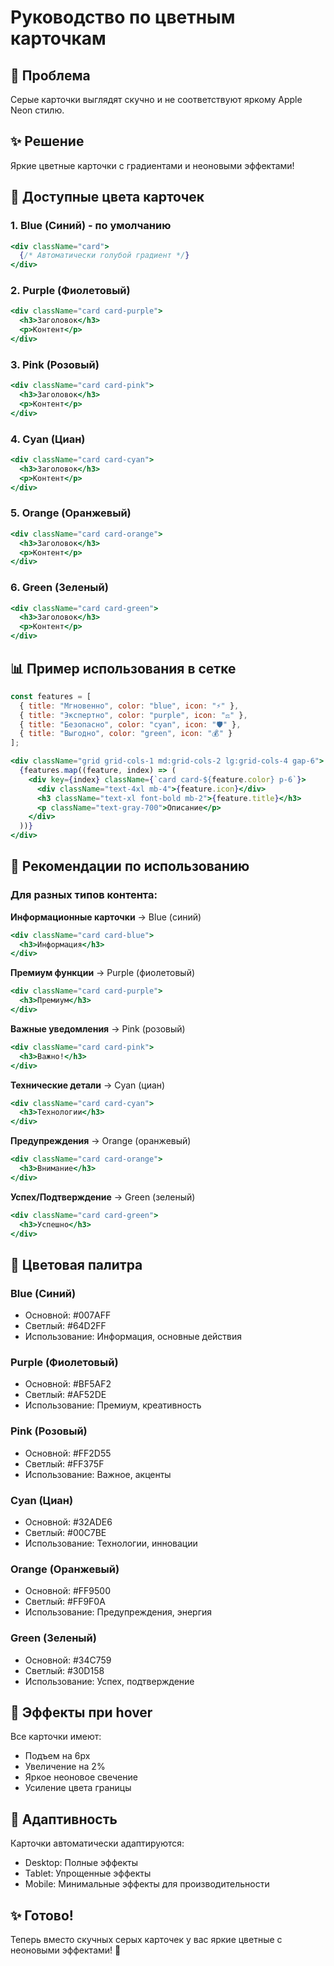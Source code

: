 # Руководство по цветным карточкам

## 🎨 Проблема
Серые карточки выглядят скучно и не соответствуют яркому Apple Neon стилю.

## ✨ Решение
Яркие цветные карточки с градиентами и неоновыми эффектами!

## 🌈 Доступные цвета карточек

### 1. Blue (Синий) - по умолчанию
```jsx
<div className="card">
  {/* Автоматически голубой градиент */}
</div>
```

### 2. Purple (Фиолетовый)
```jsx
<div className="card card-purple">
  <h3>Заголовок</h3>
  <p>Контент</p>
</div>
```

### 3. Pink (Розовый)
```jsx
<div className="card card-pink">
  <h3>Заголовок</h3>
  <p>Контент</p>
</div>
```

### 4. Cyan (Циан)
```jsx
<div className="card card-cyan">
  <h3>Заголовок</h3>
  <p>Контент</p>
</div>
```

### 5. Orange (Оранжевый)
```jsx
<div className="card card-orange">
  <h3>Заголовок</h3>
  <p>Контент</p>
</div>
```

### 6. Green (Зеленый)
```jsx
<div className="card card-green">
  <h3>Заголовок</h3>
  <p>Контент</p>
</div>
```

## 📊 Пример использования в сетке

```jsx
const features = [
  { title: "Мгновенно", color: "blue", icon: "⚡" },
  { title: "Экспертно", color: "purple", icon: "⚖️" },
  { title: "Безопасно", color: "cyan", icon: "🛡️" },
  { title: "Выгодно", color: "green", icon: "💰" }
];

<div className="grid grid-cols-1 md:grid-cols-2 lg:grid-cols-4 gap-6">
  {features.map((feature, index) => (
    <div key={index} className={`card card-${feature.color} p-6`}>
      <div className="text-4xl mb-4">{feature.icon}</div>
      <h3 className="text-xl font-bold mb-2">{feature.title}</h3>
      <p className="text-gray-700">Описание</p>
    </div>
  ))}
</div>
```

## 🎯 Рекомендации по использованию

### Для разных типов контента:

**Информационные карточки** → Blue (синий)
```jsx
<div className="card card-blue">
  <h3>Информация</h3>
</div>
```

**Премиум функции** → Purple (фиолетовый)
```jsx
<div className="card card-purple">
  <h3>Премиум</h3>
</div>
```

**Важные уведомления** → Pink (розовый)
```jsx
<div className="card card-pink">
  <h3>Важно!</h3>
</div>
```

**Технические детали** → Cyan (циан)
```jsx
<div className="card card-cyan">
  <h3>Технологии</h3>
</div>
```

**Предупреждения** → Orange (оранжевый)
```jsx
<div className="card card-orange">
  <h3>Внимание</h3>
</div>
```

**Успех/Подтверждение** → Green (зеленый)
```jsx
<div className="card card-green">
  <h3>Успешно</h3>
</div>
```

## 🎨 Цветовая палитра

### Blue (Синий)
- Основной: #007AFF
- Светлый: #64D2FF
- Использование: Информация, основные действия

### Purple (Фиолетовый)
- Основной: #BF5AF2
- Светлый: #AF52DE
- Использование: Премиум, креативность

### Pink (Розовый)
- Основной: #FF2D55
- Светлый: #FF375F
- Использование: Важное, акценты

### Cyan (Циан)
- Основной: #32ADE6
- Светлый: #00C7BE
- Использование: Технологии, инновации

### Orange (Оранжевый)
- Основной: #FF9500
- Светлый: #FF9F0A
- Использование: Предупреждения, энергия

### Green (Зеленый)
- Основной: #34C759
- Светлый: #30D158
- Использование: Успех, подтверждение

## 🌟 Эффекты при hover

Все карточки имеют:
- Подъем на 6px
- Увеличение на 2%
- Яркое неоновое свечение
- Усиление цвета границы

## 📱 Адаптивность

Карточки автоматически адаптируются:
- Desktop: Полные эффекты
- Tablet: Упрощенные эффекты
- Mobile: Минимальные эффекты для производительности

## ✨ Готово!

Теперь вместо скучных серых карточек у вас яркие цветные с неоновыми эффектами! 🎨
